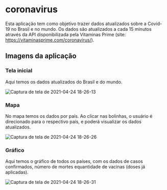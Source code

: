 # coronavirus
 Esta aplicação tem como objetivo trazer dados atualizados sobre a Covid-19 no Brasil e no mundo.
 Os dados são atualizados a cada 15 minutos através da API disponibilizada pela Vitaminas Prime (site: https://vitaminasprime.com/coronavirus/).
 
 ## Imagens da aplicação
 ### Tela inicial
 Aqui temos os dados atualizados do Brasil e do mundo.
 
 ![Captura de tela de 2021-04-24 18-26-13](https://user-images.githubusercontent.com/55815494/115973467-93655300-a52b-11eb-9615-8b837b7d1171.png)

### Mapa
No mapa temos os dados por país. Ao clicar nas bolinhas, o usuário é direcionado para o respectivo país, e poderá visualizar os dados atualizados.

![Captura de tela de 2021-04-24 18-26-26](https://user-images.githubusercontent.com/55815494/115973494-c3145b00-a52b-11eb-8b6e-5c95119a02ba.png)

### Gráfico
Aqui temos o gráfico de todos os países, com os dados de casos confirmados, número de mortes equantidade de vacinas (doses já aplicadas).

![Captura de tela de 2021-04-24 18-26-31](https://user-images.githubusercontent.com/55815494/115973600-ac223880-a52c-11eb-9714-90639011b2ca.png)
